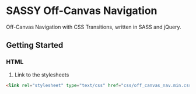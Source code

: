 SASSY Off-Canvas Navigation
===========================

Off-Canvas Navigation with CSS Transitions, written in SASS and jQuery.

## Getting Started

### HTML

1) Link to the stylesheets

```html
<link rel="stylesheet" type="text/css" href="css/off_canvas_nav.min.css">
```
